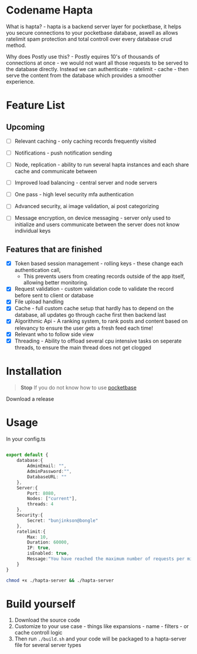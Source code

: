 # Codename Hapta

What is hapta? - hapta is a backend server layer for pocketbase, it helps you secure connections to your pocketbase database, aswell as allows ratelimit spam protection and total controll over every database crud method.

Why does Postly use this? - Postly equires 10's of thousands of connections at once - we would not want all those requests to be served to the database directly. Instead we can authenticate - ratelimit - cache  - then serve the content from the database which provides a smoother experience.

# Feature List

## Upcoming    
- [ ] Relevant caching - only caching records frequently visited
- [ ] Notifications - push notification sending
- [ ] Node, replication - ability to run several hapta instances and each share cache and communicate between
- [ ] Improved load balancing - central server and node servers
- [ ] One pass - high level security mfa authentication
- [ ] Advanced security, ai image validation, ai post categorizing
- [ ] Message encryption, on device messaging - server only used to initialize and users communicate between the server does not know individual keys


## Features that are finished
- [x] Token based session management - rolling keys - these change each authentication call,
    - This prevents users from creating records outside of the app itself, allowing better monitoring.
- [x] Request validation -  custom validation code to validate the record before sent to client or database
- [x] File upload handling
- [x] Cache - full custom cache setup that hardly has to depend on the database, all updates go through cache first then backend last
- [x] Algorithmic Api - A ranking system, to rank posts and content based on relevancy to ensure the user gets a fresh feed each time!
- [x] Relevant who to follow side view 
- [x] Threading - Ability to offload several cpu intensive tasks on seperate threads, to ensure the main thread does not get clogged 

# Installation
> **Stop** If you do not know how to use [pocketbase](https://pocketbase.io/docs)

Download a release

# Usage
In your config.ts
```ts
 
export default {
    database:{
        AdminEmail: "",
        AdminPassword:"",
        DatabaseURL: ""
    },
    Server:{
        Port: 8080,
        Nodes: ["current"],
        threads: 4 
    },
    Security:{
        Secret: "bunjinkson@bongle"
    },
    ratelimit:{
        Max: 10,
        Duration: 60000,
        IP: true,
        isEnabled: true,
        Message:"You have reached the maximum number of requests per minute"
    }
}
```

```bash
chmod +x ./hapta-server && ./hapta-server
```

# Build yourself

1. Download the source code
2. Customize to your use case - things like expansions - name - filters - or cache controll logic
3. Then run `./build.sh` and your code will be packaged to a  hapta-server file for several server types 

